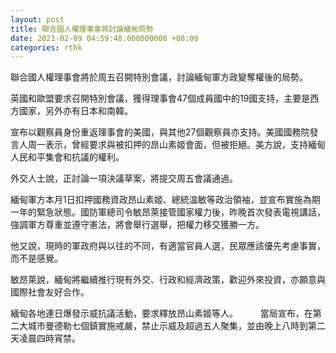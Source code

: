 ```yaml
---
layout: post
title: 聯合國人權理事會將討論緬甸局勢
date: 2021-02-09 04:59:48.000000000 +08:00
categories: rthk
---
```


聯合國人權理事會將於周五召開特別會議，討論緬甸軍方政變奪權後的局勢。

英國和歐盟要求召開特別會議，獲得理事會47個成員國中的19國支持，主要是西方國家，另外亦有日本和南韓。

宣布以觀察員身份重返理事會的美國，與其他27個觀察員亦支持。美國國務院發言人周一表示，曾經要求與被扣押的昂山素姬會面，但被拒絕。美方說，支持緬甸人民和平集會和抗議的權利。

外交人士說，正討論一項決議草案，將提交周五會議通過。

緬甸軍方本月1日扣押國務資政昂山素姬、總統溫敏等政治領袖，並宣布實施為期一年的緊急狀態。國防軍總司令敏昂萊接管國家權力後，昨晚首次發表電視講話，強調軍方尊重並遵守憲法，將會舉行選舉，把權力移交獲勝一方。

他又說，現時的軍政府與以往的不同，有適當官員人選，民眾應該優先考慮事實，而不是感覺。

敏昂萊說，緬甸將繼續推行現有外交、行政和經濟政策，歡迎外來投資，亦願意與國際社會友好合作。

緬甸各地連日爆發示威抗議活動，要求釋放昂山素姬等人。
　　
當局宣布，在第二大城市曼德勒七個鎮實施戒嚴，禁止示威及超過五人聚集，並由晚上八時到第二天凌晨四時宵禁。

